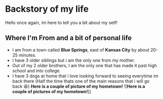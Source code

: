 # __Backstory of my life__

Hello once again, im here to tell you a bit about my self!

## __Where I'm From and a bit of personal life__
  * I am from a town called __Blue Springs__, east of __Kansas City__ by about 20-25 minutes.
  * I have 3 older siblings but i am the only one from my mother.
  * Out of my 2 older brothers, I am the only one that has made it past high school and into college.
  * I have 3 dogs at home that i love looking forward to seeing everytime im back there (Half the time thats one of the main reasons that i will go back 😆)
__Here is a couple of picture of my hometown!__ ![__Here is a couple of pictures of my hometown!__](

